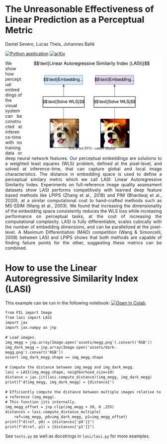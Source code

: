 # The Unreasonable Effectiveness of Linear Prediction as a Perceptual Metric
Daniel Severo, Lucas Theis, Johannes Ballé

[![Python application](https://github.com/dsevero/Linear-Autoregressive-Similarity-Index/actions/workflows/tests.yml/badge.svg?branch=main)](https://github.com/dsevero/Linear-Autoregressive-Similarity-Index/actions/workflows/tests.yml)
<img src="assets/lasi.svg" width="450" align="right">
[![arXiv](https://img.shields.io/badge/arXiv-2310.05986-b31b1b.svg)](https://arxiv.org/abs/2310.05986)


<p align="justify">
We show how perceptual embeddings of the visual system can be constructed at inference-time with no training data or deep neural network features. Our perceptual embeddings are solutions to a weighted least squares (WLS) problem, defined at the pixel-level, and solved at inference-time, that can capture global and local image characteristics. The distance in embedding space is used to define a perceptual similary metric which we call LASI: Linear Autoregressive Similarity Index. Experiments on full-reference image quality assessment datasets show LASI performs competitively with learned deep feature based methods like LPIPS (Zhang et al., 2018) and PIM (Bhardwaj et al., 2020), at a similar computational cost to hand-crafted methods such as MS-SSIM (Wang et al., 2003). We found that increasing the dimensionality of the embedding space consistently reduces the WLS loss while increasing performance on perceptual tasks, at the cost of increasing the computational complexity. LASI is fully differentiable, scales cubically with the number of embedding dimensions, and can be parallelized at the pixel-level. A Maximum Differentiation (MAD) competition (Wang & Simoncelli, 2008) between LASI and LPIPS shows that both methods are capable of finding failure points for the other, suggesting these metrics can be combined.
</p>

# How to use the Linear Autoregressive Similarity Index (LASI)
This example can be run in the following notebook: [![Open In Colab](https://colab.research.google.com/assets/colab-badge.svg)](https://colab.research.google.com/github/dsevero/Linear-Autoregressive-Similarity-Index/blob/main/Linear-Autoregressive-Similarity-Index.ipynb).

```python3
from PIL import Image
from lasi import LASI
import jax
import jax.numpy as jnp

# Load images.
img_megg = jnp.array(Image.open('assets/megg.png').convert('RGB'))
img_dark_megg = jnp.array(Image.open('assets/dark-megg.png').convert('RGB'))
assert img_dark_megg.shape == img_megg.shape

# Compute the distance between img_megg and img_dark_megg.
lasi = LASI(img_megg.shape, neighborhood_size=10)
distance = jax.jit(lasi.compute_distance)(img_megg, img_dark_megg)
print(f'd(img_megg, img_dark_megg) = {distance}')

# Efficiently compute the distance between multiple images relative to a reference (img_megg).
# This function jits internally.
img_megg_offset = jnp.clip(img_megg + 20, 0 ,255)
distances = lasi.compute_distance_multiple(
    ref=img_megg, p0=img_dark_megg, p1=img_megg_offset)
print(f"d(ref, p0) = {distances['p0']}")
print(f"d(ref, p1) = {distances['p1']}")
```

See `tests.py` as well as docstrings in `lasi/lasi.py` for more examples.
